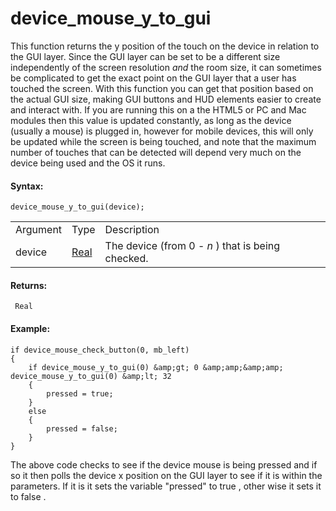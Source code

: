 # device_mouse_y\_to_gui

This function returns the y position of the touch on the device in
relation to the GUI layer. Since the GUI layer can be set to be a
different size independently of the screen resolution *and* the room
size, it can sometimes be complicated to get the exact point on the GUI
layer that a user has touched the screen. With this function you can get
that position based on the actual GUI size, making GUI buttons and HUD
elements easier to create and interact with. If you are running this on
a the HTML5 or PC and Mac modules then this value is updated constantly,
as long as the device (usually a mouse) is plugged in, however for
mobile devices, this will only be updated while the screen is being
touched, and note that the maximum number of touches that can be
detected will depend very much on the device being used and the OS it
runs.

#### Syntax:

``` gml
device_mouse_y_to_gui(device);
```

|          |                                                                         |                                                   |
|----------|-------------------------------------------------------------------------|---------------------------------------------------|
| Argument | Type                                                                    | Description                                       |
| device   |  [Real](../../../../../GameMaker_Language/GML_Overview/Data_Types)  | The device (from 0 - *n* ) that is being checked. |

#### Returns:

``` gml
 Real
```

#### Example:

``` gml
if device_mouse_check_button(0, mb_left)
{
    if device_mouse_y_to_gui(0) &amp;gt; 0 &amp;amp;&amp;amp; device_mouse_y_to_gui(0) &amp;lt; 32
    {
        pressed = true;
    }
    else
    {
        pressed = false;
    }
}
```

The above code checks to see if the device mouse is being pressed and if
so it then polls the device x position on the GUI layer to see if it is
within the parameters. If it is it sets the variable "pressed" to true ,
other wise it sets it to false .

